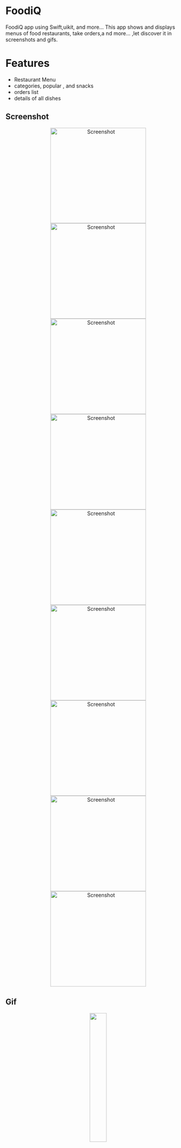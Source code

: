 # FoodiQ
 FoodiQ app using Swift,uikit, and more...
This app shows and displays menus of food restaurants, take orders,a nd more... ,let discover it in screenshots and gifs.
# Features
  - Restaurant Menu
  - categories, popular , and snacks
  - orders list
  - details of all dishes 
## Screenshot
 <div align="center">
  
  <img width="260" alt="Screenshot " src="https://github.com/MohamedAboElsaud/FoodiQ/blob/main/Assets/Simulator%20Screenshot%20-%20iPhone%2014%20Pro%20-%202025-01-28%20at%2018.50.50-compressed.jpeg">
  <img width="260" alt="Screenshot " src="https://github.com/MohamedAboElsaud/FoodiQ/blob/main/Assets/Simulator%20Screenshot%20-%20iPhone%2014%20Pro%20-%202025-01-28%20at%2018.50.56-compressed.jpeg">
  <img width="260" alt="Screenshot " src="https://github.com/MohamedAboElsaud/FoodiQ/blob/main/Assets/Simulator%20Screenshot%20-%20iPhone%2014%20Pro%20-%202025-01-28%20at%2018.51.16-compressed.jpeg">
  <img width="260" alt="Screenshot " src="https://github.com/MohamedAboElsaud/FoodiQ/blob/main/Assets/Simulator%20Screenshot%20-%20iPhone%2014%20Pro%20-%202025-01-28%20at%2018.51.24-compressed.jpeg">
  <img width="260" alt="Screenshot " src="https://github.com/MohamedAboElsaud/FoodiQ/blob/main/Assets/Simulator%20Screenshot%20-%20iPhone%2014%20Pro%20-%202025-01-28%20at%2018.51.41-compressed.jpeg">
 <img width="260" alt="Screenshot " src="https://github.com/MohamedAboElsaud/FoodiQ/blob/main/Assets/Simulator%20Screenshot%20-%20iPhone%2014%20Pro%20-%202025-01-28%20at%2018.53.23-compressed.jpeg">
 <img width="260" alt="Screenshot " src="https://github.com/MohamedAboElsaud/FoodiQ/blob/main/Assets/Simulator%20Screenshot%20-%20iPhone%2014%20Pro%20-%202025-01-28%20at%2018.53.36-compressed.jpeg">
 <img width="260" alt="Screenshot " src="https://github.com/MohamedAboElsaud/FoodiQ/blob/main/Assets/Simulator%20Screenshot%20-%20iPhone%2014%20Pro%20-%202025-01-28%20at%2018.54.05-compressed.jpeg">
  <img width="260" alt="Screenshot " src="https://github.com/MohamedAboElsaud/FoodiQ/blob/main/Assets/Simulator%20Screenshot%20-%20iPhone%2014%20Pro%20-%202025-01-28%20at%2018.54.14-compressed.jpeg">
</div>

## Gif
 <div align="center">
    <img width="30%"  src="Assets/video_demo.gif">
  </div>

# Installation
Clone the repository
```sh
$ git clone https://github.com/mohamedaboelsaud/FoodiQ.git
$ cd FoodiQ
```

Open the file `FoodiQ.xcodeproj` using Xcode 
Click on the play button at the top left corner to build and run the project
